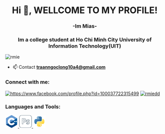 <h1 align="center">Hi 👋, WELLCOME TO MY PROFILE!</h1>
<h3 align="center">-Im Mias-</h3>
<h3 align="center">Im a college student at Ho Chi Minh City University of Information Technology(UIT)</h3>

<p align="left"> <img src="https://komarev.com/ghpvc/?username=rmie&label=Profile%20views&color=0e75b6&style=flat" alt="rmie" /> </p>

- 📫 Contact **traanngoclong10a4@gmail.com**

<h3 align="left">Connect with me:</h3>
<p align="left">
<a href="https://www.facebook.com/profile.php?id=100037722315499" target="blank"><img align="center" src="https://raw.githubusercontent.com/rahuldkjain/github-profile-readme-generator/master/src/images/icons/Social/facebook.svg" alt="https://www.facebook.com/profile.php?id=100037722315499" height="30" width="40" /></a>
<a href="https://www.hackerrank.com/profile/longtran1112004" target="blank"><img align="center" src="https://raw.githubusercontent.com/rahuldkjain/github-profile-readme-generator/master/src/images/icons/Social/hackerrank.svg" alt="rmiedd" height="30" width="40" /></a>


<h3 align="left">Languages and Tools:</h3>
<p align="left"> <a href="https://www.w3schools.com/cpp/" target="_blank" rel="noreferrer"> <img src="https://raw.githubusercontent.com/devicons/devicon/master/icons/cplusplus/cplusplus-original.svg" alt="cplusplus" width="40" height="40"/> </a> <a href="https://www.photoshop.com/en" target="_blank" rel="noreferrer"> <img src="https://raw.githubusercontent.com/devicons/devicon/master/icons/photoshop/photoshop-line.svg" alt="photoshop" width="40" height="40"/> </a> <a href="https://www.python.org" target="_blank" rel="noreferrer"> <img src="https://raw.githubusercontent.com/devicons/devicon/master/icons/python/python-original.svg" alt="python" width="40" height="40"/> </a> </p>
